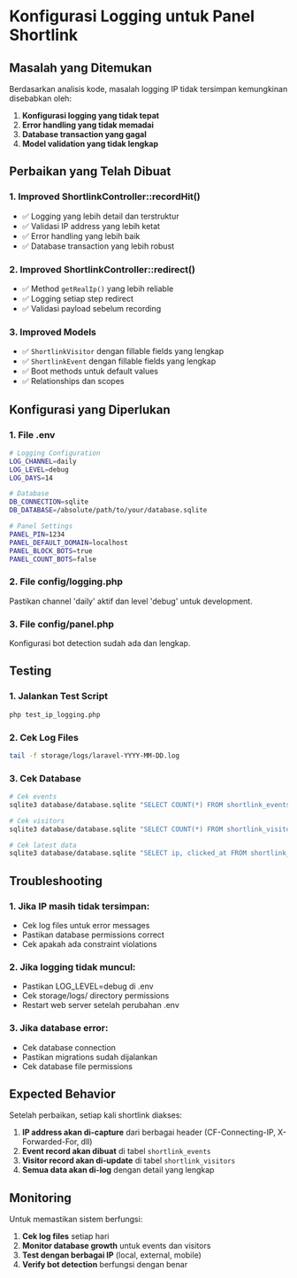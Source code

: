 # Konfigurasi Logging untuk Panel Shortlink

## Masalah yang Ditemukan
Berdasarkan analisis kode, masalah logging IP tidak tersimpan kemungkinan disebabkan oleh:

1. **Konfigurasi logging yang tidak tepat**
2. **Error handling yang tidak memadai**
3. **Database transaction yang gagal**
4. **Model validation yang tidak lengkap**

## Perbaikan yang Telah Dibuat

### 1. Improved ShortlinkController::recordHit()
- ✅ Logging yang lebih detail dan terstruktur
- ✅ Validasi IP address yang lebih ketat
- ✅ Error handling yang lebih baik
- ✅ Database transaction yang lebih robust

### 2. Improved ShortlinkController::redirect()
- ✅ Method `getRealIp()` yang lebih reliable
- ✅ Logging setiap step redirect
- ✅ Validasi payload sebelum recording

### 3. Improved Models
- ✅ `ShortlinkVisitor` dengan fillable fields yang lengkap
- ✅ `ShortlinkEvent` dengan fillable fields yang lengkap
- ✅ Boot methods untuk default values
- ✅ Relationships dan scopes

## Konfigurasi yang Diperlukan

### 1. File .env
```bash
# Logging Configuration
LOG_CHANNEL=daily
LOG_LEVEL=debug
LOG_DAYS=14

# Database
DB_CONNECTION=sqlite
DB_DATABASE=/absolute/path/to/your/database.sqlite

# Panel Settings
PANEL_PIN=1234
PANEL_DEFAULT_DOMAIN=localhost
PANEL_BLOCK_BOTS=true
PANEL_COUNT_BOTS=false
```

### 2. File config/logging.php
Pastikan channel 'daily' aktif dan level 'debug' untuk development.

### 3. File config/panel.php
Konfigurasi bot detection sudah ada dan lengkap.

## Testing

### 1. Jalankan Test Script
```bash
php test_ip_logging.php
```

### 2. Cek Log Files
```bash
tail -f storage/logs/laravel-YYYY-MM-DD.log
```

### 3. Cek Database
```bash
# Cek events
sqlite3 database/database.sqlite "SELECT COUNT(*) FROM shortlink_events;"

# Cek visitors  
sqlite3 database/database.sqlite "SELECT COUNT(*) FROM shortlink_visitors;"

# Cek latest data
sqlite3 database/database.sqlite "SELECT ip, clicked_at FROM shortlink_events ORDER BY clicked_at DESC LIMIT 5;"
```

## Troubleshooting

### 1. Jika IP masih tidak tersimpan:
- Cek log files untuk error messages
- Pastikan database permissions correct
- Cek apakah ada constraint violations

### 2. Jika logging tidak muncul:
- Pastikan LOG_LEVEL=debug di .env
- Cek storage/logs/ directory permissions
- Restart web server setelah perubahan .env

### 3. Jika database error:
- Cek database connection
- Pastikan migrations sudah dijalankan
- Cek database file permissions

## Expected Behavior

Setelah perbaikan, setiap kali shortlink diakses:

1. **IP address akan di-capture** dari berbagai header (CF-Connecting-IP, X-Forwarded-For, dll)
2. **Event record akan dibuat** di tabel `shortlink_events`
3. **Visitor record akan di-update** di tabel `shortlink_visitors`
4. **Semua data akan di-log** dengan detail yang lengkap

## Monitoring

Untuk memastikan sistem berfungsi:

1. **Cek log files** setiap hari
2. **Monitor database growth** untuk events dan visitors
3. **Test dengan berbagai IP** (local, external, mobile)
4. **Verify bot detection** berfungsi dengan benar

